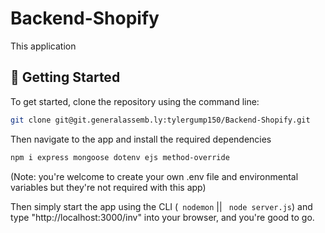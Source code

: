 # Backend-Shopify

This application

## 🔧 Getting Started

To get started, clone the repository using the command line:

```bash
git clone git@git.generalassemb.ly:tylergump150/Backend-Shopify.git
```


Then navigate to the app and install the required dependencies
```bash
npm i express mongoose dotenv ejs method-override
```
(Note: you're welcome to create your own .env file and environmental variables but they're not required with this app)


Then simply start the app using the CLI (``` nodemon``` || ``` node server.js```) and type "http://localhost:3000/inv" into your browser, and you're good to go.
